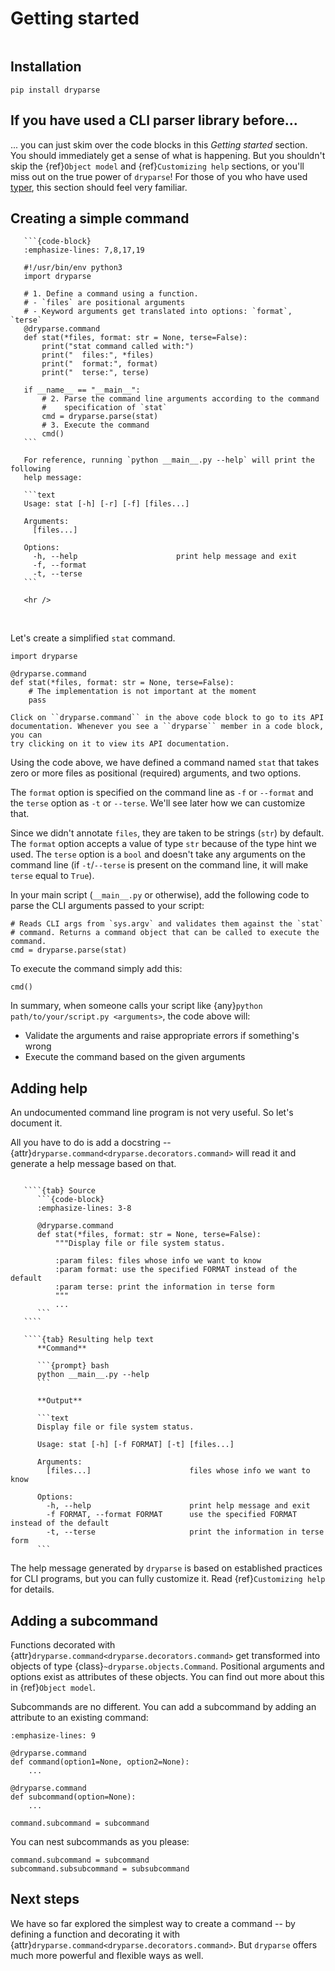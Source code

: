 # Getting started

```{toctree}
```

## Installation

```{prompt} bash
pip install dryparse
```

## If you have used a CLI parser library before...

... you can just skim over the code blocks in this *Getting started* section.
You should immediately get a sense of what is happening. But you shouldn't skip
the {ref}`Object model` and {ref}`Customizing help` sections, or you'll miss
out on the true power of `dryparse`! For those of you who have used
[typer](https://typer.tiangolo.com), this section should feel very familiar.

## Creating a simple command

````{collapse} TL; DR (complete code for this section)
   ```{code-block}
   :emphasize-lines: 7,8,17,19
   
   #!/usr/bin/env python3
   import dryparse
   
   # 1. Define a command using a function.
   # - `files` are positional arguments
   # - Keyword arguments get translated into options: `format`, `terse`
   @dryparse.command
   def stat(*files, format: str = None, terse=False):
       print("stat command called with:")
       print("  files:", *files)
       print("  format:", format)
       print("  terse:", terse)
   
   if __name__ == "__main__":
       # 2. Parse the command line arguments according to the command
       #    specification of `stat`
       cmd = dryparse.parse(stat)
       # 3. Execute the command
       cmd()
   ```
   
   For reference, running `python __main__.py --help` will print the following
   help message:
   
   ```text
   Usage: stat [-h] [-r] [-f] [files...]
   
   Arguments:
     [files...]
   
   Options:
     -h, --help                      print help message and exit
     -f, --format
     -t, --terse
   ```
   
   <hr />
````

<br />

Let's create a simplified `stat` command.

```
import dryparse

@dryparse.command
def stat(*files, format: str = None, terse=False):
    # The implementation is not important at the moment
    pass
```

```{hint}
Click on ``dryparse.command`` in the above code block to go to its API
documentation. Whenever you see a ``dryparse`` member in a code block, you can
try clicking on it to view its API documentation.
```

Using the code above, we have defined a command named `stat` that takes zero or
more files as positional (required) arguments, and two options.

The ``format`` option is specified on the command line as `-f` or `--format`
and the ``terse`` option as `-t` or `--terse`. We'll see later how we can
customize that.

Since we didn't annotate ``files``, they are taken to be strings (``str``) by
default. The ``format`` option accepts a value of type ``str`` because of the
type hint we used. The ``terse`` option is a ``bool`` and doesn't take any
arguments on the command line (if `-t`/`--terse` is present on the command
line, it will make ``terse`` equal to ``True``).

In your main script (`__main__.py` or otherwise), add the following code to
parse the CLI arguments passed to your script:

```
# Reads CLI args from `sys.argv` and validates them against the `stat`
# command. Returns a command object that can be called to execute the command.
cmd = dryparse.parse(stat)
```

To execute the command simply add this:

```
cmd()
```

In summary, when someone calls your script like
{any}`python path/to/your/script.py <arguments>`, the code above will:

- Validate the arguments and raise appropriate errors if something's wrong
- Execute the command based on the given arguments

## Adding help

An undocumented command line program is not very useful. So let's document it.

All you have to do is add a docstring -- {attr}`dryparse.command<dryparse.decorators.command>`
will read it and generate a help message based on that.

`````{tabs}

   ````{tab} Source
      ```{code-block}
      :emphasize-lines: 3-8

      @dryparse.command
      def stat(*files, format: str = None, terse=False):
          """Display file or file system status.

          :param files: files whose info we want to know
          :param format: use the specified FORMAT instead of the default
          :param terse: print the information in terse form
          """
          ...
      ```
   ````

   ````{tab} Resulting help text
      **Command**

      ```{prompt} bash
      python __main__.py --help
      ```

      **Output**

      ```text
      Display file or file system status.

      Usage: stat [-h] [-f FORMAT] [-t] [files...]

      Arguments:
        [files...]                      files whose info we want to know

      Options:
        -h, --help                      print help message and exit
        -f FORMAT, --format FORMAT      use the specified FORMAT instead of the default
        -t, --terse                     print the information in terse form
      ```
`````

The help message generated by `dryparse` is based on established practices for
CLI programs, but you can fully customize it. Read {ref}`Customizing help` for
details.

## Adding a subcommand

Functions decorated with {attr}`dryparse.command<dryparse.decorators.command>`
get transformed into objects of type {class}`~dryparse.objects.Command`.
Positional arguments and options exist as attributes of these objects. You can
find out more about this in {ref}`Object model`.

Subcommands are no different. You can add a subcommand by adding an attribute
to an existing command:

```{code-block}
:emphasize-lines: 9

@dryparse.command
def command(option1=None, option2=None):
    ...

@dryparse.command
def subcommand(option=None):
    ...

command.subcommand = subcommand
```

You can nest subcommands as you please:

```
command.subcommand = subcommand
subcommand.subsubcommand = subsubcommand
```

## Next steps

We have so far explored the simplest way to create a command -- by defining a
function and decorating it with
{attr}`dryparse.command<dryparse.decorators.command>`. But `dryparse` offers
much more powerful and flexible ways as well.
